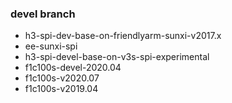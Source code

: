 ### devel branch

- h3-spi-dev-base-on-friendlyarm-sunxi-v2017.x
- ee-sunxi-spi
- h3-spi-devel-base-on-v3s-spi-experimental
- f1c100s-devel-2020.04
- f1c100s-v2020.07
- f1c100s-v2019.04
